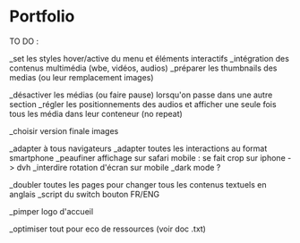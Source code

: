 # Portfolio

TO DO :

_set les styles hover/active du menu et éléments interactifs
_intégration des contenus multimédia (wbe, vidéos, audios)
_préparer les thumbnails des medias (ou leur remplacement images)

_désactiver les médias (ou faire pause) lorsqu'on passe dans une autre section
_régler les positionnements des audios et afficher une seule fois tous les média dans leur conteneur (no repeat)

_choisir version finale images

_adapter à tous navigateurs
_adapter toutes les interactions au format smartphone
_peaufiner affichage sur safari mobile : se fait crop sur iphone -> dvh
_interdire rotation d'écran sur mobile
_dark mode ?

_doubler toutes les pages pour changer tous les contenus textuels en anglais
_script du switch bouton FR/ENG

_pimper logo d'accueil

_optimiser tout pour eco de ressources (voir doc .txt)
